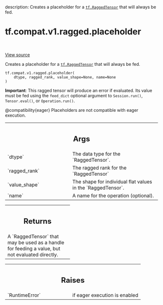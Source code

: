 description: Creates a placeholder for a <a href="../../../../tf/RaggedTensor.md"><code>tf.RaggedTensor</code></a> that will always be fed.

<div itemscope itemtype="http://developers.google.com/ReferenceObject">
<meta itemprop="name" content="tf.compat.v1.ragged.placeholder" />
<meta itemprop="path" content="Stable" />
</div>

# tf.compat.v1.ragged.placeholder

<!-- Insert buttons and diff -->

<table class="tfo-notebook-buttons tfo-api nocontent" align="left">

</table>

<a target="_blank" class="external" href="/code/stable/tensorflow/python/ops/ragged/ragged_factory_ops.py">View source</a>



Creates a placeholder for a <a href="../../../../tf/RaggedTensor.md"><code>tf.RaggedTensor</code></a> that will always be fed.

<pre class="devsite-click-to-copy prettyprint lang-py tfo-signature-link">
<code>tf.compat.v1.ragged.placeholder(
    dtype, ragged_rank, value_shape=None, name=None
)
</code></pre>



<!-- Placeholder for "Used in" -->

**Important**: This ragged tensor will produce an error if evaluated.
Its value must be fed using the `feed_dict` optional argument to
`Session.run()`, `Tensor.eval()`, or `Operation.run()`.

@compatibility{eager} Placeholders are not compatible with eager execution.

<!-- Tabular view -->
 <table class="responsive fixed orange">
<colgroup><col width="214px"><col></colgroup>
<tr><th colspan="2"><h2 class="add-link">Args</h2></th></tr>

<tr>
<td>
`dtype`
</td>
<td>
The data type for the `RaggedTensor`.
</td>
</tr><tr>
<td>
`ragged_rank`
</td>
<td>
The ragged rank for the `RaggedTensor`
</td>
</tr><tr>
<td>
`value_shape`
</td>
<td>
The shape for individual flat values in the `RaggedTensor`.
</td>
</tr><tr>
<td>
`name`
</td>
<td>
A name for the operation (optional).
</td>
</tr>
</table>



<!-- Tabular view -->
 <table class="responsive fixed orange">
<colgroup><col width="214px"><col></colgroup>
<tr><th colspan="2"><h2 class="add-link">Returns</h2></th></tr>
<tr class="alt">
<td colspan="2">
A `RaggedTensor` that may be used as a handle for feeding a value, but
not evaluated directly.
</td>
</tr>

</table>



<!-- Tabular view -->
 <table class="responsive fixed orange">
<colgroup><col width="214px"><col></colgroup>
<tr><th colspan="2"><h2 class="add-link">Raises</h2></th></tr>

<tr>
<td>
`RuntimeError`
</td>
<td>
if eager execution is enabled
</td>
</tr>
</table>

